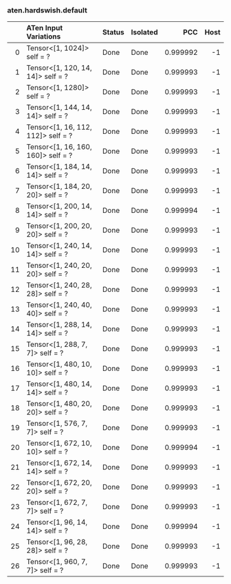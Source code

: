 ### aten.hardswish.default
|    | ATen Input Variations              | Status   | Isolated   |      PCC |   Host |
|---:|:-----------------------------------|:---------|:-----------|---------:|-------:|
|  0 | Tensor<[1, 1024]> self = ?         | Done     | Done       | 0.999992 |     -1 |
|  1 | Tensor<[1, 120, 14, 14]> self = ?  | Done     | Done       | 0.999993 |     -1 |
|  2 | Tensor<[1, 1280]> self = ?         | Done     | Done       | 0.999993 |     -1 |
|  3 | Tensor<[1, 144, 14, 14]> self = ?  | Done     | Done       | 0.999993 |     -1 |
|  4 | Tensor<[1, 16, 112, 112]> self = ? | Done     | Done       | 0.999993 |     -1 |
|  5 | Tensor<[1, 16, 160, 160]> self = ? | Done     | Done       | 0.999993 |     -1 |
|  6 | Tensor<[1, 184, 14, 14]> self = ?  | Done     | Done       | 0.999993 |     -1 |
|  7 | Tensor<[1, 184, 20, 20]> self = ?  | Done     | Done       | 0.999993 |     -1 |
|  8 | Tensor<[1, 200, 14, 14]> self = ?  | Done     | Done       | 0.999994 |     -1 |
|  9 | Tensor<[1, 200, 20, 20]> self = ?  | Done     | Done       | 0.999993 |     -1 |
| 10 | Tensor<[1, 240, 14, 14]> self = ?  | Done     | Done       | 0.999993 |     -1 |
| 11 | Tensor<[1, 240, 20, 20]> self = ?  | Done     | Done       | 0.999993 |     -1 |
| 12 | Tensor<[1, 240, 28, 28]> self = ?  | Done     | Done       | 0.999993 |     -1 |
| 13 | Tensor<[1, 240, 40, 40]> self = ?  | Done     | Done       | 0.999993 |     -1 |
| 14 | Tensor<[1, 288, 14, 14]> self = ?  | Done     | Done       | 0.999993 |     -1 |
| 15 | Tensor<[1, 288, 7, 7]> self = ?    | Done     | Done       | 0.999993 |     -1 |
| 16 | Tensor<[1, 480, 10, 10]> self = ?  | Done     | Done       | 0.999993 |     -1 |
| 17 | Tensor<[1, 480, 14, 14]> self = ?  | Done     | Done       | 0.999993 |     -1 |
| 18 | Tensor<[1, 480, 20, 20]> self = ?  | Done     | Done       | 0.999993 |     -1 |
| 19 | Tensor<[1, 576, 7, 7]> self = ?    | Done     | Done       | 0.999993 |     -1 |
| 20 | Tensor<[1, 672, 10, 10]> self = ?  | Done     | Done       | 0.999994 |     -1 |
| 21 | Tensor<[1, 672, 14, 14]> self = ?  | Done     | Done       | 0.999993 |     -1 |
| 22 | Tensor<[1, 672, 20, 20]> self = ?  | Done     | Done       | 0.999993 |     -1 |
| 23 | Tensor<[1, 672, 7, 7]> self = ?    | Done     | Done       | 0.999993 |     -1 |
| 24 | Tensor<[1, 96, 14, 14]> self = ?   | Done     | Done       | 0.999994 |     -1 |
| 25 | Tensor<[1, 96, 28, 28]> self = ?   | Done     | Done       | 0.999993 |     -1 |
| 26 | Tensor<[1, 960, 7, 7]> self = ?    | Done     | Done       | 0.999993 |     -1 |

